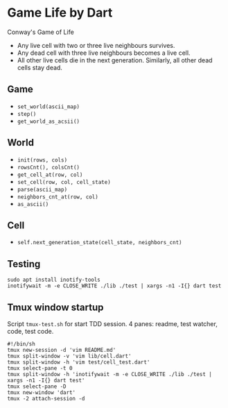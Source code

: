 Game Life by Dart
=================

Conway's Game of Life

- Any live cell with two or three live neighbours survives.
- Any dead cell with three live neighbours becomes a live cell.
- All other live cells die in the next generation. Similarly, all other dead cells stay dead.

Game
----

- `set_world(ascii_map)`
- `step()`
- `get_world_as_acsii()` 

World
-----

- `init(rows, cols)`
- `rowsCnt(), colsCnt()`
- `get_cell_at(row, col)` 
- `set_cell(row, col, cell_state)`
- `parse(ascii_map)`
- `neighbors_cnt_at(row, col)`
- `as_ascii()`

Cell
----

- `self.next_generation_state(cell_state, neighbors_cnt)`

Testing
-------

    sudo apt install inotify-tools
    inotifywait -m -e CLOSE_WRITE ./lib ./test | xargs -n1 -I{} dart test

Tmux window startup
-------------------

Script `tmux-test.sh` for start TDD session. 4 panes: readme, test watcher, code, test code.

    #!/bin/sh
    tmux new-session -d 'vim README.md'
    tmux split-window -v 'vim lib/cell.dart'
    tmux split-window -h 'vim test/cell_test.dart'
    tmux select-pane -t 0
    tmux split-window -h 'inotifywait -m -e CLOSE_WRITE ./lib ./test | xargs -n1 -I{} dart test'
    tmux select-pane -D
    tmux new-window 'dart'
    tmux -2 attach-session -d



